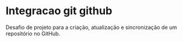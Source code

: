 # Integracao git github
Desafio de projeto para a criação, atualização e sincronização de um repositório no GitHub. 
